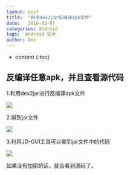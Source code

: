 ```yaml
---
layout: post
title:  "利用dex2jar反编译apk文件"
date:   2016-03-07 
categories: Android
tags:  Android 安全
author: Dex
---
```


* content
{:toc}







## 反编译任意apk，并且查看源代码 ##
1.利用dex2jar进行反编译apk文件

![](http://7fvd6e.com1.z0.glb.clouddn.com/%E6%89%A7%E8%A1%8Cdex2jar.jpg)

2.得到jar文件

![](http://7fvd6e.com1.z0.glb.clouddn.com/%E7%94%9F%E6%88%90class%E6%96%87%E4%BB%B6.jpg)

3.利用JD-GUI工具可以查到jar文件中的代码

![](http://7fvd6e.com1.z0.glb.clouddn.com/%E4%BD%BF%E7%94%A8JD-GUI%E5%B7%A5%E5%85%B7%E6%89%93%E5%BC%80class%E6%96%87%E4%BB%B6.jpg)

如果没有加密的话，就会看到源码了。